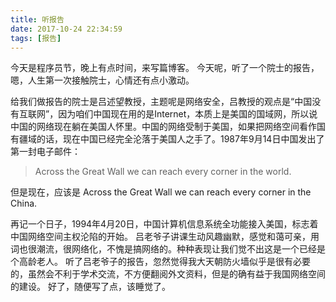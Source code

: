 ```yaml
---
title: 听报告
date: 2017-10-24 22:34:59
tags: [报告]
---
```

  今天是程序员节，晚上有点时间，来写篇博客。
  今天呢，听了一个院士的报告，嗯，人生第一次接触院士，心情还有点小激动。
  <!--more-->
给我们做报告的院士是吕述望教授，主题呢是网络安全，吕教授的观点是“中国没有互联网”，因为咱们中国现在用的是Internet，本质上是美国的国域网，所以说中国的网络现在躺在美国人怀里。中国的网络受制于美国，如果把网络空间看作国有疆域的话，现在中国已经完全沦落于美国人之手了。1987年9月14日中国发出了第一封电子邮件：

>Across the Great Wall we can reach every corner in the world.

但是现在，应该是 Across the Great Wall we can reach every corner in the China.

  再记一个日子，1994年4月20日，中国计算机信息系统全功能接入美国，标志着中国网络空间主权沦陷的开始。
  吕老爷子讲课生动风趣幽默，感觉和蔼可亲，用词也很潮流，很网络化，不愧是搞网络的。种种表现让我们觉不出这是一个已经是个高龄老人。
  听了吕老爷子的报告，忽然觉得我大天朝防火墙似乎是很有必要的，虽然会不利于学术交流，不方便翻阅外文资料，但是的确有益于我国网络空间的建设。
  好了，随便写了点，该睡觉了。
